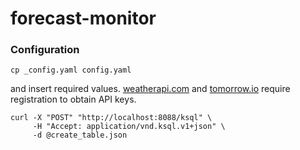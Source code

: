 # forecast-monitor

### Configuration

```
cp _config.yaml config.yaml
```

and insert required values. [weatherapi.com](https://www.weatherapi.com/) and [tomorrow.io](https://www.tomorrow.io/weather-api/) require registration to obtain API keys.

```
curl -X "POST" "http://localhost:8088/ksql" \
     -H "Accept: application/vnd.ksql.v1+json" \
     -d @create_table.json
```
